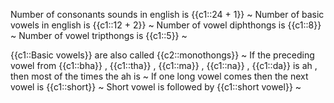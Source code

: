 Number of consonants sounds in english is {{c1::24 + 1}} ~
Number of basic vowels in english is {{c1::12 + 2}}  ~
Number of vowel diphthongs is {{c1::8}}  ~
Number of vowel tripthongs is {{c1::5}}  ~

{{c1::Basic vowels}} are also called {{c2::monothongs}}  ~
If the preceding vowel from {{c1::bha}} , {{c1::tha}} , {{c1::ma}} , {{c1::na}} , {{c1::da}} is ah , then most of the times the ah is  ~
If one long vowel comes then the next vowel is {{c1::short}}  ~
Short vowel is followed by {{c1::short vowel}}  ~

